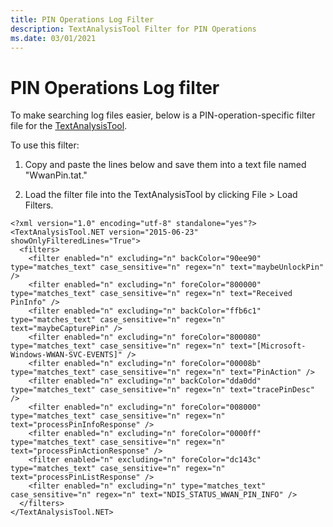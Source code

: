 ```yaml
---
title: PIN Operations Log Filter
description: TextAnalysisTool Filter for PIN Operations
ms.date: 03/01/2021
---
```


# PIN Operations Log filter

To make searching log files easier, below is a PIN-operation-specific filter file for the [TextAnalysisTool](https://github.com/TextAnalysisTool/Releases). 

To use this filter:
 
1. Copy and paste the lines below and save them into a text file named "WwanPin.tat." 

2. Load the filter file into the TextAnalysisTool by clicking File > Load Filters.

```
<?xml version="1.0" encoding="utf-8" standalone="yes"?>
<TextAnalysisTool.NET version="2015-06-23" showOnlyFilteredLines="True">
  <filters>
    <filter enabled="n" excluding="n" backColor="90ee90" type="matches_text" case_sensitive="n" regex="n" text="maybeUnlockPin" />
    <filter enabled="n" excluding="n" foreColor="800000" type="matches_text" case_sensitive="n" regex="n" text="Received PinInfo" />
    <filter enabled="n" excluding="n" backColor="ffb6c1" type="matches_text" case_sensitive="n" regex="n" text="maybeCapturePin" />
    <filter enabled="n" excluding="n" foreColor="800080" type="matches_text" case_sensitive="n" regex="n" text="[Microsoft-Windows-WWAN-SVC-EVENTS]" />
    <filter enabled="n" excluding="n" foreColor="00008b" type="matches_text" case_sensitive="n" regex="n" text="PinAction" />
    <filter enabled="n" excluding="n" backColor="dda0dd" type="matches_text" case_sensitive="n" regex="n" text="tracePinDesc" />
    <filter enabled="n" excluding="n" foreColor="008000" type="matches_text" case_sensitive="n" regex="n" text="processPinInfoResponse" />
    <filter enabled="n" excluding="n" foreColor="0000ff" type="matches_text" case_sensitive="n" regex="n" text="processPinActionResponse" />
    <filter enabled="n" excluding="n" foreColor="dc143c" type="matches_text" case_sensitive="n" regex="n" text="processPinListResponse" />
    <filter enabled="n" excluding="n" type="matches_text" case_sensitive="n" regex="n" text="NDIS_STATUS_WWAN_PIN_INFO" />
  </filters>
</TextAnalysisTool.NET>
```
